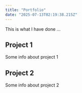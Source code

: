```yaml
---
title: "Portfolio"
date: "2025-07-13T02:19:38.215Z"
---
```



This is what I have done …


## Project 1

Some info about project 1


## Project 2

Some info about project 2

